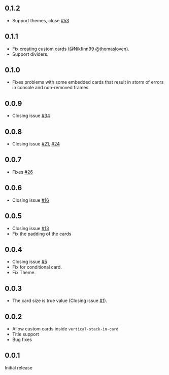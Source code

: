 ## 0.1.2
- Support themes, close [#53](https://github.com/custom-cards/vertical-stack-in-card/issues/53)

## 0.1.1
- Fix creating custom cards (@Nikfinn99 @thomasloven).
- Support dividers.

## 0.1.0
- Fixes problems with some embedded cards that result in storm of errors in console and non-removed frames.

## 0.0.9
- Closing issue [#34](https://github.com/custom-cards/vertical-stack-in-card/issues/34)

## 0.0.8
- Closing issue [#21](https://github.com/custom-cards/vertical-stack-in-card/issues/21), [#24](https://github.com/custom-cards/vertical-stack-in-card/issues/24)

## 0.0.7
- Fixes [#26](https://github.com/custom-cards/vertical-stack-in-card/issues/26)

## 0.0.6
- Closing issue [#16](https://github.com/custom-cards/vertical-stack-in-card/issues/16)

## 0.0.5
- Closing issue [#13](https://github.com/custom-cards/vertical-stack-in-card/issues/13)
- Fix the padding of the cards

## 0.0.4
- Closing issue [#5](https://github.com/custom-cards/vertical-stack-in-card/issues/5)
- Fix for conditional card.
- Fix Theme.
 
## 0.0.3
- The card size is true value
 (Closing issue [#1](https://github.com/custom-cards/vertical-stack-in-card/issues/1)).

## 0.0.2
- Allow custom cards inside `vertical-stack-in-card`
- Title support
- Bug fixes

## 0.0.1
Initial release
